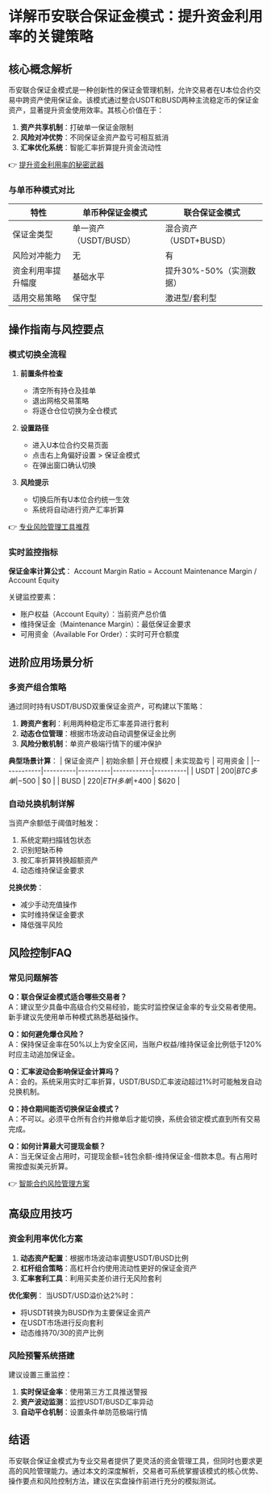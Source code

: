 # 详解币安联合保证金模式：提升资金利用率的关键策略

## 核心概念解析

币安联合保证金模式是一种创新性的保证金管理机制，允许交易者在U本位合约交易中跨资产使用保证金。该模式通过整合USDT和BUSD两种主流稳定币的保证金资产，显著提升资金使用效率。其核心价值在于：

1. **资产共享机制**：打破单一保证金限制
2. **风险对冲优势**：不同保证金资产盈亏可相互抵消
3. **汇率优化系统**：智能汇率折算提升资金流动性

👉 [提升资金利用率的秘密武器](https://bit.ly/okx_welcome)

### 与单币种模式对比

| 特性                | 单币种保证金模式       | 联合保证金模式           |
|---------------------|-----------------------|---------------------------|
| 保证金类型           | 单一资产（USDT/BUSD） | 混合资产（USDT+BUSD）     |
| 风险对冲能力         | 无                   | 有                       |
| 资金利用率提升幅度   | 基础水平              | 提升30%-50%（实测数据）  |
| 适用交易策略         | 保守型               | 激进型/套利型            |

## 操作指南与风控要点

### 模式切换全流程

1. **前置条件检查**
   - 清空所有持仓及挂单
   - 退出网格交易策略
   - 将逐仓仓位切换为全仓模式

2. **设置路径**
   - 进入U本位合约交易页面
   - 点击右上角偏好设置 > 保证金模式
   - 在弹出窗口确认切换

3. **风险提示**
   - 切换后所有U本位合约统一生效
   - 系统将自动进行资产汇率折算

👉 [专业风险管理工具推荐](https://bit.ly/okx_welcome)

### 实时监控指标

**保证金率计算公式**：
Account Margin Ratio = Account Maintenance Margin / Account Equity

关键监控要素：
- 账户权益（Account Equity）：当前资产总价值
- 维持保证金（Maintenance Margin）：最低保证金要求
- 可用资金（Available For Order）：实时可开仓额度

## 进阶应用场景分析

### 多资产组合策略

通过同时持有USDT/BUSD双重保证金资产，可构建以下策略：
1. **跨资产套利**：利用两种稳定币汇率差异进行套利
2. **动态仓位管理**：根据市场波动自动调整保证金比例
3. **风险分散机制**：单资产极端行情下的缓冲保护

**典型场景计算**：
| 保证金资产 | 初始余额 | 开仓规模 | 未实现盈亏 | 可用资金 |
|------------|----------|----------|------------|----------|
| USDT       | $200     | BTC多单  | -$500      | $0       |
| BUSD       | $220     | ETH多单  | +$400      | $620     |

### 自动兑换机制详解

当资产余额低于阈值时触发：
1. 系统定期扫描钱包状态
2. 识别短缺币种
3. 按汇率折算转换超额资产
4. 动态维持保证金要求

**兑换优势**：
- 减少手动充值操作
- 实时维持保证金要求
- 降低强平风险

## 风险控制FAQ

### 常见问题解答

**Q：联合保证金模式适合哪些交易者？**  
A：建议至少具备中高级合约交易经验，能实时监控保证金率的专业交易者使用。新手建议先使用单币种模式熟悉基础操作。

**Q：如何避免爆仓风险？**  
A：保持保证金率在50%以上为安全区间，当账户权益/维持保证金比例低于120%时应主动追加保证金。

**Q：汇率波动会影响保证金计算吗？**  
A：会的。系统采用实时汇率折算，USDT/BUSD汇率波动超过1%时可能触发自动兑换机制。

**Q：持仓期间能否切换保证金模式？**  
A：不可以。必须平仓所有合约并撤单后才能切换，系统会锁定模式直到所有交易完成。

**Q：如何计算最大可提现金额？**  
A：当无保证金占用时，可提现金额=钱包余额-维持保证金-借款本息。有占用时需按虚拟美元折算。

👉 [智能合约风险管理方案](https://bit.ly/okx_welcome)

## 高级应用技巧

### 资金利用率优化方案

1. **动态资产配置**：根据市场波动率调整USDT/BUSD比例
2. **杠杆组合策略**：高杠杆合约使用流动性更好的保证金资产
3. **汇率套利工具**：利用买卖差价进行无风险套利

**优化案例**：
当USDT/USD溢价达2%时：
- 将USDT转换为BUSD作为主要保证金资产
- 在USDT市场进行反向套利
- 动态维持70/30的资产比例

### 风险预警系统搭建

建议设置三重监控：
1. **实时保证金率**：使用第三方工具推送警报
2. **资产波动监测**：监控USDT/BUSD汇率异动
3. **自动平仓机制**：设置条件单防范极端行情

## 结语

币安联合保证金模式为专业交易者提供了更灵活的资金管理工具，但同时也要求更高的风险管理能力。通过本文的深度解析，交易者可系统掌握该模式的核心优势、操作要点和风险控制方法，建议在实盘操作前进行充分的模拟测试。